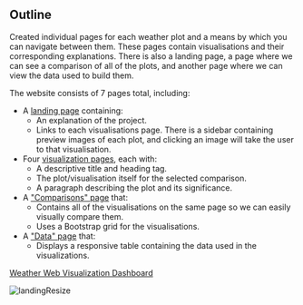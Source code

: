 ## Outline
Created individual pages for each weather plot and a means by which you can navigate between them. These pages contain visualisations and their corresponding explanations. There is also a landing page, a page where we can see a comparison of all of the plots, and another page where we can view the data used to build them.

The website consists of 7 pages total, including:

* A [landing page](#landing-page) containing:
  * An explanation of the project.
  * Links to each visualisations page. There is a sidebar containing preview images of each plot, and clicking an image will take the user to that visualisation.
* Four [visualization pages](#visualization-pages), each with:
  * A descriptive title and heading tag.
  * The plot/visualisation itself for the selected comparison.
  * A paragraph describing the plot and its significance.
* A ["Comparisons" page](#comparisons-page) that:
  * Contains all of the visualisations on the same page so we can easily visually compare them.
  * Uses a Bootstrap grid for the visualisations.
* A ["Data" page](#data-page) that:
  * Displays a responsive table containing the data used in the visualizations.

[Weather Web Visualization Dashboard](https://firdausmehta.github.io/)

![landingResize](https://user-images.githubusercontent.com/80393628/131209363-106a4afd-ff49-41ca-b016-310972322e88.png)
